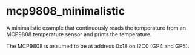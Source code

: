 # mcp9808_minimalistic

A minimalistic example that continuously reads the temperature from an MCP9808
temperature sensor and prints the temperature.

The MCP9808 is assumed to be at address 0x18 on I2C0 (GP4 and GP5).

